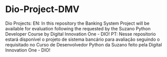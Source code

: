 # Dio-Project-DMV
Dio Projects:
EN: In this repository the Banking System Project will be available for evaluation following the requested by the Suzano Python Developer Course by Digital Innovation One - DIO!
PT: Nesse repositorio estará disponível o projeto de sistema bancário para avaliação seguindo o requisitado no Curso de Desenvolvedor Python da Suzano feito pela Digital Innovation One - DIO!

